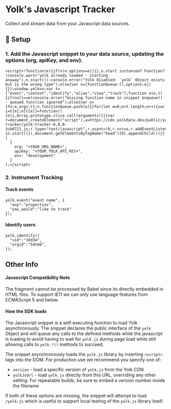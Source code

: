 # Yolk's Javascript Tracker

Collect and stream data from your Javascript data sources.

## 🚀 Setup

### 1. Add the Javascript snippet to your data source, updating the options (org, apiKey, and env).

```
<script>!function(e){if(n)n.options=e||{},n.start instanceof Function?(console.warn("yolk already loaded - starting anyway"),n.start()):console.error("Yolk disabled: `yolk` Object exists but is the wrong type");else{var n={functionQueue:[],options:e||{}};window.yolk=n;var t=["event","context","identify","alias","view","track"];function o(e,t){if(null==e)console.error("missing function name in snippet enqueue() - queued function ignored");else{var o={fn:e,args:t};n.functionQueue.push(o)}}for(let e=0;e<t.length;e++){var i=t[e];n[t[e]]=function(){o(i,Array.prototype.slice.call(arguments))}}var r=document.createElement("script"),a=https://cdn.yolkdata.dev/public/yolk/yolk-tracker/yolk-tracker-0.0.0-3cb0721.js;r.type="text/javascript",r.async=!0,r.src=a,r.addEventListener("load",function(){n.start()}),document.getElementsByTagName("head")[0].appendChild(r)}}(
  {
    org: "<YOUR_ORG_NAME>",
    apiKey: "<YOUR_YOLK_API_KEY>",
    env: "development"
  }
);</script>
```

### 2. Instrument Tracking

#### Track events

```
yolk.event("event name", {
  "any":"properties",
  "you_would":"like to track"
});
```

#### Identify users

```
yolk.identify({
  "vid":"3dd34",
  "orgid":"54t66",
});
```

## Other Info

#### Javascript Compatibility Note

The fragment cannot be processed by Babel since its directly embedded in HTML files. To support IE11 we can only use language features from ECMAScript 5 and below.

#### How the SDK loads

The Javascript snippet is a self-executing function to load Yolk asynchronously. The snippet declares the public interface of the `yolk` Object and will queue any calls to the defined methods while the javascript is loading to avoid having to wait for `yolk.js` during page load while still allowing calls to `yolk.*()` methods to succeed.

The snippet asynchronously loads the `yolk.js` library by inserting `<script>` tags into the DOM. For production use we recommend you specify one of:
  * `version` - load a specific version of `yolk.js` from the Yolk CDN
  * `yolkJsUrl` - load `yolk.js` directly from this URL, overriding any other setting. For repeatable builds, be sure to embed a version number inside the filename

If both of these options are missing, the snippet will attempt to load `/yolk.js` which is useful to support local testing of the `yolk.js` library itself.

